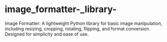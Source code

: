 # image_formatter-_library-
Image Formatter: A lightweight Python library for basic image manipulation, including resizing, cropping, rotating, flipping, and format conversion. Designed for simplicity and ease of use.
